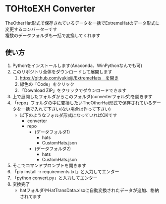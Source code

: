 # TOHtoEXH Converter

TheOtherHat形式で保存されているデータを一括でExtremeHatのデータ形式に変更するコンバーターです<br>
複数のデータフォルダも一括で変換してくれます

## 使い方
1. Pythonをインストールします(Anaconda、WinPythonなんでも可)
2. このリポジトリ全体をダウンロードして展開します
   1. https://github.com/yukieiji/ExtremeHats　を開き
   2. 緑色の「Code」をクリック
   3. 「Download ZIP」をクリックでダウンロードできます
3. 上で展開したフォルダからこのフォルダ(converterフォルダ)を開きます
4. 「repo」フォルダの中に変換したいTheOtherHat形式で保存されているデータを一括で入れて下さい(ない場合は作って下さい)
   - 以下のようなフォルダ形式になっていればOKです
     - converter
      - repo
        - (データフォルダ1)
           - hats
           - CustomHats.json
         - (データフォルダ2)
           - hats
           - CustomHats.json
5. そこでコマンドプロンプトを開きます
6. 「pip install -r requirements.txt」と入力してエンター
7. 「python convert.py」と入力してエンター
8. 変換完了
   - hatフォルダやHatTransData.xlsxに自動変換されたデータが追加、格納されてます